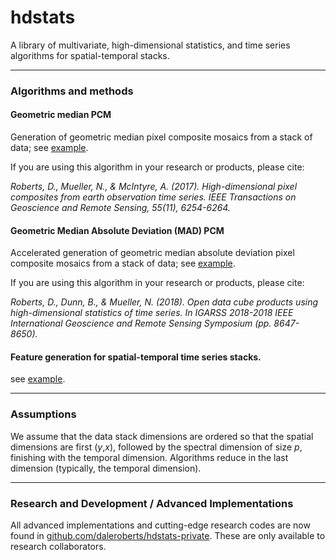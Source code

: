 # hdstats

A library of multivariate, high-dimensional statistics, and time series algorithms for spatial-temporal stacks.

----

### Algorithms and methods

#### Geometric median PCM

Generation of geometric median pixel composite mosaics from a stack of data; see [example](https://github.com/daleroberts/hdstats/blob/master/docs/geomedian.ipynb).

If you are using this algorithm in your research or products, please cite:

*Roberts, D., Mueller, N., & McIntyre, A. (2017). High-dimensional pixel composites from earth observation time series. IEEE Transactions on Geoscience and Remote Sensing, 55(11), 6254-6264.*

#### Geometric Median Absolute Deviation (MAD) PCM

Accelerated generation of geometric median absolute deviation pixel composite mosaics from a stack of data; see [example](https://github.com/daleroberts/hdstats/blob/master/docs/mad.ipynb).

If you are using this algorithm in your research or products, please cite:

*Roberts, D., Dunn, B., & Mueller, N. (2018). Open data cube products using high-dimensional statistics of time series. In IGARSS 2018-2018 IEEE International Geoscience and Remote Sensing Symposium (pp. 8647-8650).*

#### Feature generation for spatial-temporal time series stacks.

see [example](https://github.com/daleroberts/hdstats/blob/master/docs/temporal.ipynb).

---

### Assumptions

We assume that the data stack dimensions are ordered so that the spatial dimensions are first (*y*,*x*), followed by the spectral dimension of size *p*, finishing with the temporal dimension. Algorithms reduce in the last dimension (typically, the temporal dimension).

---

### Research and Development / Advanced Implementations

All advanced implementations and cutting-edge research codes are now found in [github.com/daleroberts/hdstats-private](https://github.com/daleroberts/hdstats-private). These are only available to research collaborators.
